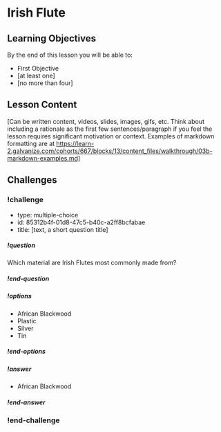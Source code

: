 # Irish Flute

## Learning Objectives

By the end of this lesson you will be able to:

* First Objective
* [at least one]
* [no more than four]

## Lesson Content

[Can be written content, videos, slides, images, gifs, etc. Think about including a rationale as the first few sentences/paragraph if you feel the lesson requires significant motivation or context. Examples of markdown formatting are at https://learn-2.galvanize.com/cohorts/667/blocks/13/content_files/walkthrough/03b-markdown-examples.md]

## Challenges

<!-- >>>>>>>>>>>>>>>>>>>>>> BEGIN CHALLENGE >>>>>>>>>>>>>>>>>>>>>> -->
<!-- Replace everything in square brackets [] and remove brackets  -->

### !challenge

* type: multiple-choice
* id: 85312b4f-01d8-47c5-b40c-a2ff8bcfabae
* title: [text, a short question title]
<!-- * points: [1] (optional, the number of points for scoring as a checkpoint) -->
<!-- * topics: [python, pandas] (optional the topics for analyzing points) -->

##### !question

Which material are Irish Flutes most commonly made from?

##### !end-question

##### !options

* African Blackwood
* Plastic
* Silver
* Tin

##### !end-options

##### !answer

* African Blackwood

##### !end-answer

<!-- other optional sections -->
<!-- !hint - !end-hint (markdown, hidden, students click to view) -->
<!-- !rubric - !end-rubric (markdown, instructors can see while scoring a checkpoint) -->
<!-- !explanation - !end-explanation (markdown, students can see after answering correctly) -->

### !end-challenge

<!-- ======================= END CHALLENGE ======================= -->